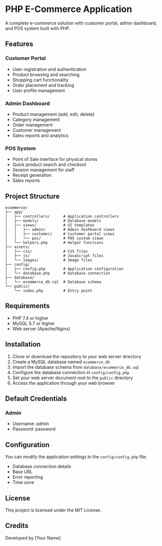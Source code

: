 # PHP E-Commerce Application

A complete e-commerce solution with customer portal, admin dashboard, and POS system built with PHP.

## Features

### Customer Portal
- User registration and authentication
- Product browsing and searching
- Shopping cart functionality
- Order placement and tracking
- User profile management

### Admin Dashboard
- Product management (add, edit, delete)
- Category management
- Order management
- Customer management
- Sales reports and analytics

### POS System
- Point of Sale interface for physical stores
- Quick product search and checkout
- Session management for staff
- Receipt generation
- Sales reports

## Project Structure

```
ecommerce/
├── app/
│   ├── controllers/      # Application controllers
│   ├── models/           # Database models
│   ├── views/            # UI templates
│   │   ├── admin/        # Admin dashboard views
│   │   ├── customer/     # Customer portal views
│   │   └── pos/          # POS system views
│   └── helpers.php       # Helper functions
├── assets/
│   ├── css/              # CSS files
│   ├── js/               # JavaScript files
│   └── images/           # Image files
├── config/
│   ├── config.php        # Application configuration
│   └── database.php      # Database connection
├── database/
│   └── ecommerce_db.sql  # Database schema
└── public/
    └── index.php         # Entry point
```

## Requirements

- PHP 7.4 or higher
- MySQL 5.7 or higher
- Web server (Apache/Nginx)

## Installation

1. Clone or download the repository to your web server directory
2. Create a MySQL database named `ecommerce_db`
3. Import the database schema from `database/ecommerce_db.sql`
4. Configure the database connection in `config/config.php`
5. Set your web server document root to the `public` directory
6. Access the application through your web browser

## Default Credentials

### Admin
- Username: admin
- Password: password

## Configuration

You can modify the application settings in the `config/config.php` file:

- Database connection details
- Base URL
- Error reporting
- Time zone

## License

This project is licensed under the MIT License.

## Credits

Developed by [Your Name]
